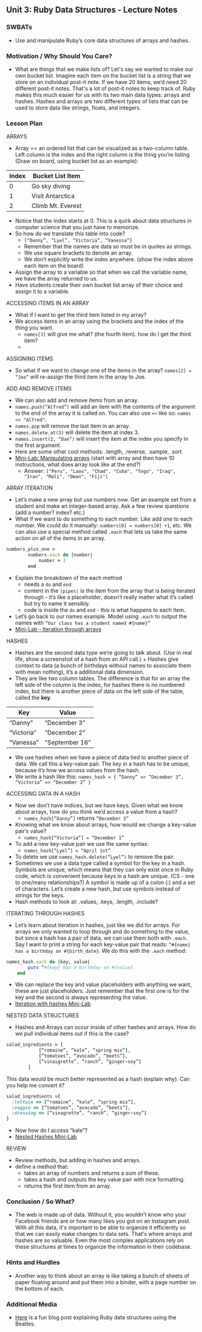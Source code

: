 ## Unit 3: Ruby Data Structures - Lecture Notes

### SWBATs
+ Use and manipulate Ruby’s core data structures of arrays and hashes.

### Motivation / Why Should You Care?
+ What are things that we make lists of? Let's say we wanted to make our own bucket list. Imagine each item on the bucket list is a string that we store on an individual post-it note. If we have 20 items, we’d need 20 different post-it notes. That's a lot of post-it notes to keep track of. Ruby makes this much easier for us with its two main data types: arrays and hashes. Hashes and arrays are two different types of lists that can be used to store data like strings, floats, and integers.

### Lesson Plan
ARRAYS
+ Array == an ordered list that can be visualized as a two-column table. Left column is the index and the right column is the thing you’re listing (Draw on board, using bucket list as an example):

| Index | Bucket List Item |
| --- | --- |
| 0 | Go sky diving | 
| 1 | Visit Antarctica |
| 2 | Climb Mt. Everest |

+ Notice that the index starts at 0. This is a quirk about data structures in computer science that you just have to memorize.
+ So how do we translate this table into code?
  + `[“Danny”, “Lyel”, “Victoria”, “Vanessa”]`
  + Remember that the names are data so must be in quotes as strings.
  + We use square brackets to denote an array.
  + We don’t explicitly write the index anywhere. (show the index above each item on the board)
+ Assign the array to a variable so that when we call the variable name, we have the array returned to us.
+ Have students create their own bucket list array of their choice and assign it to a variable.

ACCESSING ITEMS IN AN ARRAY
+ What if I want to get the third item listed in my array?
+ We access items in an array using the brackets and the index of the thing you want.
  + `names[3]` will give me what? (the fourth item). how do I get the third item?
  + 
ASSIGNING ITEMS
+ So what if we want to change one of the items in the array?
`names[2] = “Joe”` will re-assign the third item in the array to Joe.

ADD AND REMOVE ITEMS
+ We can also add and remove items from an array.
+ `names.push(“Alfred”)` will add an item with the contents of the argument to the end of the array it is called on. You can also use `<<` like so: `names << "Alfred"`.
+ `names.pop` will remove the last item in an array.
+ `names.delete_at(3)` will delete the item at index 3.
+ `names.insert(2, “Dan”)` will insert the item at the index you specify in the first argument.
+ Here are some other cool methods: .length, .reverse, .sample, .sort
+ [Mini-Lab: Manipulating arrays](https://github.com/learn-co-curriculum/hs-manipulating-arrays-mini-lab) (start with array and then have 10 instructions, what does array look like at the end?)
  + Answer: `["Peru", "Laos", "Chad", "Cuba", "Togo", "Iraq", "Iran", "Mali", "Oman", "Fiji"]`

ARRAY ITERATION
+ Let’s make a new array but use numbers now. Get an example set from a student and make an integer-based array. Ask a few review questions (add a number? index? etc.)
+ What if we want to do something to each number. Like add one to each number. We could do it manually: `numbers[0] = numbers[0] +1`, etc. We can also use a special method called `.each` that lets us take the same action on all of the items in an array.
```ruby
numbers_plus_one = 
		numbers.each do |number|
			number + 1
		end
```			            
+ Explain the breakdown of the each method
  + needs a `do` and `end`
  + content in the `|pipes|` is the item from the array that is being iterated through - it’s like a placeholder, doesn’t really matter what it’s called but try to name it sensibly.
  + code is inside the `do` and `end` - this is what happens to each item.
+ Let’s go back to our names example. Model using `.each` to output the names with `“Our class has a student named #{name}”`
+ [Mini-Lab - Iteration through arrays](https://github.com/learn-co-curriculum/hs-array-iteration-mini-lab)

HASHES
+ Hashes are the second data type we’re going to talk about. (Use in real life, show a screenshot of a hash from an API call.) + Hashes give context to data (a bunch of birthdays without names to associate them with mean nothing), it’s a additional data dimension. 
+ They are like two column tables. The difference is that for an array the left side of the column is the index, for hashes there is no numbered index, but there is another piece of data on the left side of the table, called the **key**.

| Key | Value |
| --- | --- |
| “Danny” | “December 3” | 
| “Victoria” | “December 2” |
| “Vanessa” | "September 16” |

+ We use hashes when we have a piece of data tied to another piece of data. We call this a key-value pair. The key in a hash has to be unique, because it’s how we access values from the hash. 
+ We write a hash like this: `names_hash = { “Danny” => “December 3”, “Victoria” => “December 2” }`

ACCESSING DATA IN A HASH
+ Now we don’t have indices, but we have keys. Given what we know about arrays, how do you think we’d access a value from a hash?
  + `names_hash[“Danny”]` returns `“December 3”`
+ Knowing what we know about arrays, how would we change a key-value pair’s value?
  + `names_hash[“Victoria”] = “December 1”`
+ To add a new key-value pair we use the same syntax:
  + `names_hash[“Lyel”] = “April 1st”`
+ To delete we use `names_hash.delete(“Lyel”)` to remove the pair.
+ Sometimes we use a data type called a symbol for the key in a hash. Symbols are unique, which means that they can only exist once in Ruby code, which is convenient because keys in a hash are unique. (CS - one to one/many relationships?) A symbol is made up of a colon (:) and a set of characters. Let’s create a new hash, but use symbols instead of strings for the keys.
+ Hash methods to look at: .values, .keys, .length, .include?

ITERATING THROUGH HASHES
+ Let’s learn about iteration in hashes, just like we did for arrays. For arrays we only wanted to loop through and do something to the value, but since a hash has a pair of data, we can use them both with `.each`. Say I want to print a string for each key-value pair that reads: `“#{name} has a birthday on #{birth_date}`. We do this with the `.each` method:
```ruby
names_hash.each do |key, value|
		puts “#{key} has a birthday on #{value}.
	end
```
+ We can replace the key and value placeholders with anything we want, these are just placeholders. Just remember that the first one is for the key and the second is always representing the value.
+ [Iteration with hashes Mini-Lab](https://github.com/learn-co-curriculum/hs-hash-iteration-mini-lab)

NESTED DATA STRUCTURES
+ Hashes and Arrays can occur inside of other hashes and arrays. How do we pull individual items out if this is the case?
```ruby
salad_ingredients = [
			[“romaine”, “kale”, “spring mix”],
			[“tomatoes”, “avocado”, “beets”],
			[“vinaigrette”, “ranch”, “ginger-soy”]
		]
```
This data would be much better represented as a hash (explain why). Can you help me convert it?
```ruby
salad_ingredients ={ 
  :lettuce => [“romaine”, “kale”, “spring mix”],
  :veggie => [“tomatoes”, “avocado”, “beets”],
  :dressing => [“vinagrette”, “ranch”, “ginger-soy”] 
}
```
+ Now how do I access “kale”?
+ [Nested Hashes Mini-Lab](https://github.com/learn-co-curriculum/hs-nested-data-structures-mini-lab)

REVIEW
+ Review methods, but adding in hashes and arrays.
+ define a method that:
  + takes an array of numbers and returns a sum of these.
  + takes a hash and outputs the key value pair with nice formatting.
  + returns the first item from an array.

### Conclusion / So What?
+ The web is made up of data. Without it, you wouldn't know who your Facebook friends are or how many likes you got on an Instagram post. With all this data, it's important to be able to organize it efficiently so that we can easily make changes to data sets. That's where arrays and hashes are so valuable. Even the most complex applications rely on these structures at times to organize the information in their codebase.

### Hints and Hurdles
+ Another way to think about an array is like taking a bunch of sheets of paper floating around and put them into a binder, with a page number on the bottom of each.

### Additional Media
+ [Here](http://bethannezink.github.io/We-Can-Work-It-Out/) is a fun blog post explaining Ruby data structures using the Beatles.